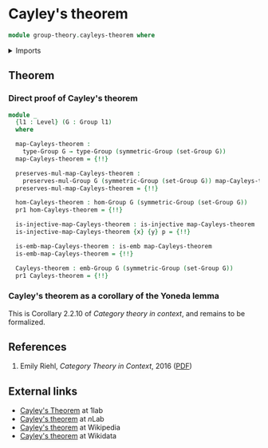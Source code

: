 # Cayley's theorem

```agda
module group-theory.cayleys-theorem where
```

<details><summary>Imports</summary>

```agda
open import foundation.dependent-pair-types
open import foundation.embeddings
open import foundation.equivalence-extensionality
open import foundation.identity-types
open import foundation.injective-maps
open import foundation.universe-levels

open import group-theory.embeddings-groups
open import group-theory.groups
open import group-theory.homomorphisms-groups
open import group-theory.symmetric-groups
```

</details>

## Theorem

### Direct proof of Cayley's theorem

```agda
module _
  {l1 : Level} (G : Group l1)
  where

  map-Cayleys-theorem :
    type-Group G → type-Group (symmetric-Group (set-Group G))
  map-Cayleys-theorem = {!!}

  preserves-mul-map-Cayleys-theorem :
    preserves-mul-Group G (symmetric-Group (set-Group G)) map-Cayleys-theorem
  preserves-mul-map-Cayleys-theorem = {!!}

  hom-Cayleys-theorem : hom-Group G (symmetric-Group (set-Group G))
  pr1 hom-Cayleys-theorem = {!!}

  is-injective-map-Cayleys-theorem : is-injective map-Cayleys-theorem
  is-injective-map-Cayleys-theorem {x} {y} p = {!!}

  is-emb-map-Cayleys-theorem : is-emb map-Cayleys-theorem
  is-emb-map-Cayleys-theorem = {!!}

  Cayleys-theorem : emb-Group G (symmetric-Group (set-Group G))
  pr1 Cayleys-theorem = {!!}
```

### Cayley's theorem as a corollary of the Yoneda lemma

This is Corollary 2.2.10 of _Category theory in context_, and remains to be
formalized.

## References

1. Emily Riehl, _Category Theory in Context_, 2016
   ([PDF](https://math.jhu.edu/~eriehl/context.pdf))

## External links

- [Cayley's Theorem](https://1lab.dev/Algebra.Group.Cayley.html) at 1lab
- [Cayley's theorem](https://ncatlab.org/nlab/show/Cayley%27s+theorem) at $n$Lab
- [Cayley's theorem](https://en.wikipedia.org/wiki/Cayley%27s_theorem) at
  Wikipedia
- [Cayley's theorem](https://www.wikidata.org/wiki/Q179208) at Wikidata

